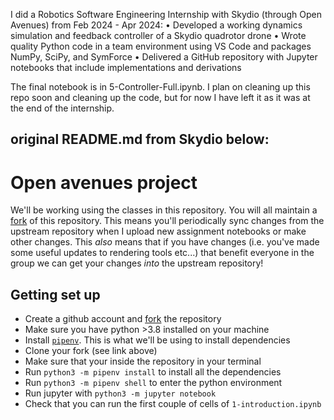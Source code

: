 I did a Robotics Software Engineering Internship with Skydio (through Open Avenues) from Feb 2024 - Apr 2024:
• Developed a working dynamics simulation and feedback controller of a Skydio quadrotor drone
• Wrote quality Python code in a team environment using VS Code and packages NumPy, SciPy, and SymForce
• Delivered a GitHub repository with Jupyter notebooks that include implementations and derivations

The final notebook is in 5-Controller-Full.ipynb. I plan on cleaning up this repo soon and cleaning up the code, but for now I have left it as it was at the end of the internship.


original README.md from Skydio below:
-----------------------------------
# Open avenues project
We'll be working using the classes in this repository. You will all maintain a [fork](https://docs.github.com/en/pull-requests/collaborating-with-pull-requests/working-with-forks/fork-a-repo) of this repository. This means you'll periodically sync changes from the upstream repository when I upload new assignment notebooks or make other changes. This _also_ means that if you have changes (i.e. you've made some useful updates to rendering tools etc...) that benefit everyone in the group we can get your changes _into_ the upstream repository!

## Getting set up
- Create a github account and [fork](https://docs.github.com/en/pull-requests/collaborating-with-pull-requests/working-with-forks/fork-a-repo) the repository
- Make sure you have python >3.8 installed on your machine
- Install [`pipenv`](https://pypi.org/project/pipenv/). This is what we'll be using to install dependencies
- Clone your fork (see link above)
- Make sure that your inside the repository in your terminal
- Run `python3 -m pipenv install` to install all the dependencies
- Run `python3 -m pipenv shell` to enter the python environment
- Run jupyter with `python3 -m jupyter notebook`
- Check that you can run the first couple of cells of `1-introduction.ipynb`
